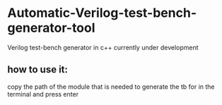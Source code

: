 # Automatic-Verilog-test-bench-generator-tool
Verilog test-bench generator in c++ currently under development

## how to use it:
copy the path of the module that is needed to generate the tb for in the terminal and press enter
